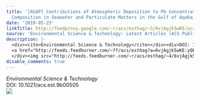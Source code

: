 ```yaml
---
title: '[ASAP] Contributions of Atmospheric Deposition to Pb Concentration and Isotopic
  Composition in Seawater and Particulate Matters in the Gulf of Aqaba, Red Sea'
date: '2019-05-23'
linkTitle: http://feedproxy.google.com/~r/acs/esthag/~3/6vjAgjk5wKE/acs.est.9b00505
source: 'Environmental Science & Technology: Latest Articles (ACS Publications)'
description: |-
  <div><cite>Environmental Science & Technology</cite></div><div>DOI: 10.1021/acs.est.9b00505</div><div class="feedflare">
  <a href="http://feeds.feedburner.com/~ff/acs/esthag?a=6vjAgjk5wKE:yQbSD0-QocU:yIl2AUoC8zA"><img src="http://feeds.feedburner.com/~ff/acs/esthag?d=yIl2AUoC8zA" border="0"></img></a>
  </div><img src="http://feeds.feedburner.com/~r/acs/esthag/~4/6vjAgjk5wKE" height="1" width="1" ...
disable_comments: true
---
```

<div><cite>Environmental Science & Technology</cite></div><div>DOI: 10.1021/acs.est.9b00505</div><div class="feedflare">
<a href="http://feeds.feedburner.com/~ff/acs/esthag?a=6vjAgjk5wKE:yQbSD0-QocU:yIl2AUoC8zA"><img src="http://feeds.feedburner.com/~ff/acs/esthag?d=yIl2AUoC8zA" border="0"></img></a>
</div><img src="http://feeds.feedburner.com/~r/acs/esthag/~4/6vjAgjk5wKE" height="1" width="1" ...